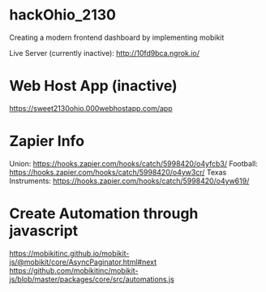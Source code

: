 # hackOhio_2130
 Creating a modern frontend dashboard by implementing mobikit

 Live Server (currently inactive):
http://10fd9bca.ngrok.io/

# Web Host App (inactive)
https://sweet2130ohio.000webhostapp.com/app

 # Zapier Info
Union: https://hooks.zapier.com/hooks/catch/5998420/o4yfcb3/
Football: https://hooks.zapier.com/hooks/catch/5998420/o4yw3cr/
Texas Instruments: https://hooks.zapier.com/hooks/catch/5998420/o4yw619/


# Create Automation through javascript
https://mobikitinc.github.io/mobikit-js/@mobikit/core/AsyncPaginator.html#next
https://github.com/mobikitinc/mobikit-js/blob/master/packages/core/src/automations.js
